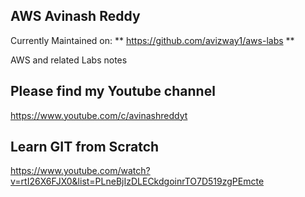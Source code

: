 ## AWS Avinash Reddy

Currently Maintained on: 
** https://github.com/avizway1/aws-labs **

AWS and related Labs notes

## Please find my Youtube channel 
https://www.youtube.com/c/avinashreddyt

## Learn GIT from Scratch
https://www.youtube.com/watch?v=rtI26X6FJX0&list=PLneBjIzDLECkdgoinrTO7D519zgPEmcte

